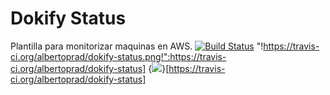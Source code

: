 # Dokify Status

Plantilla para monitorizar maquinas en AWS.
[![Build Status](https://secure.travis-ci.org/albertoprad/dokify-status.png)](http://travis-ci.org/albertoprad/dokify-status)
"!https://travis-ci.org/albertoprad/dokify-status.png!":https://travis-ci.org/albertoprad/dokify-status]
{<img src="https://travis-ci.org/albertoprad/dokify-status.png" />}[https://travis-ci.org/albertoprad/dokify-status]

